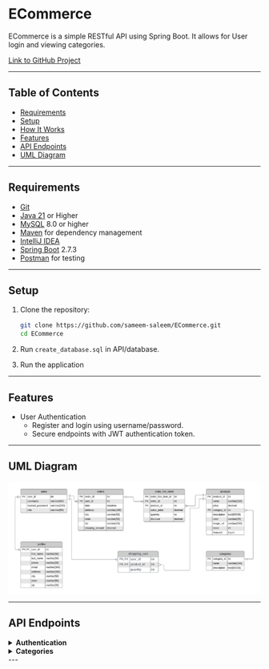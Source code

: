# ECommerce

ECommerce is a simple RESTful API using Spring Boot. It allows for User login and viewing categories.

[Link to GitHub Project](#)

---

## Table of Contents

- [Requirements](#requirements)
- [Setup](#setup)
- [How It Works](#how-it-works)
- [Features](#features)
- [API Endpoints](#api-endpoints)
- [UML Diagram](#uml-diagram)

---

## Requirements

- [Git](https://git-scm.com/downloads)
- [Java 21](https://www.oracle.com/th/java/technologies/downloads/) or Higher
- [MySQL](https://www.mysql.com/) 8.0 or higher
- [Maven](https://maven.apache.org/) for dependency management
- [IntelliJ IDEA](https://www.jetbrains.com/idea/download/)
- [Spring Boot](https://spring.io/projects/spring-boot) 2.7.3
- [Postman](https://www.postman.com/downloads/) for testing

---

## Setup

1. Clone the repository:
   ```bash
   git clone https://github.com/sameem-saleem/ECommerce.git
   cd ECommerce
   ```
   
2. Run `create_database.sql` in API/database.

3. Run the application

---

## Features
- User Authentication
  - Register and login using username/password.
  - Secure endpoints with JWT authentication token.
---

## UML Diagram
![UML Diagram](https://github.com/joe-bor/easyShop/raw/main/README-images/uml.png)

---

## API Endpoints
[//]: # (Auth)
<details>
  <summary><strong>Authentication</strong></summary>
     <ul>
         <li><code>POST /register</code>: Register a new user.</li>
         <li><code>POST /login</code>: Authenticate and retrieve JWT.</li>
     </ul>
 </details>
 
[//]: # (Categories)
 <details>
     <summary><strong>Categories</strong></summary>
     <ul>
         <li><code>GET /categories</code>: List all categories.</li>
         <li><code>POST /categories</code>: Add a new category.</li>
         <li><code>PUT /categories</code>: Update a category.</li>
         <li><code>DELETE /categories/{id}</code>: Delete a category.</li>
     </ul>
 </details>
---
